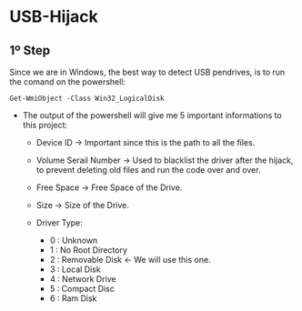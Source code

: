# USB-Hijack
  
##  1º Step
 
 Since we are in Windows, the best way to detect USB pendrives, is to run the comand on the powershell:
 ```
 Get-WmiObject -Class Win32_LogicalDisk
 ```
+ The output of the powershell will give me 5 important informations to this project:
  + Device ID            -> Important since this is the path to all the files.
  + Volume Serail Number -> Used to blacklist the driver after the hijack, to prevent deleting old files and run the code over and over.
  + Free Space           -> Free Space of the Drive.
  + Size                 -> Size of the Drive.
  
  + Driver Type:
    + 0 : Unknown
    + 1 : No Root Directory
    + 2 : Removable Disk  <- We will use this one.
    + 3 : Local Disk
    + 4 : Network Drive
    + 5 : Compact Disc
    + 6 : Ram Disk


